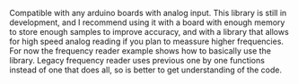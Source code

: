 Compatible with any arduino boards with analog input.
This library is still in development, and I recommend using it with a board with enough memory to store enough samples to improve accuracy, and with a library that allows for high speed analog reading if you plan to meassure higher frequencies. For now the frequency reader example shows how to basically use the library.
Legacy frequency reader uses previous one by one functions instead of one that does all, so is better to get understanding of the code.
